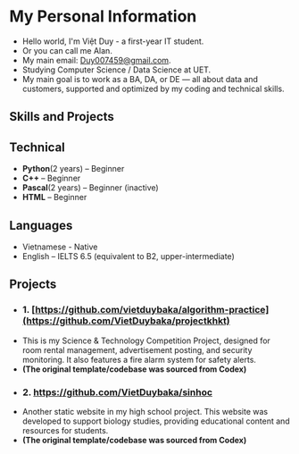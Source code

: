 
# My Personal Information
- Hello world, I'm Việt Duy - a first-year IT student.  
- Or you can call me Alan.  
- My main email: Duy007459@gmail.com.  
- Studying Computer Science / Data Science at UET.
- My main goal is to work as a BA, DA, or  DE — all about data and customers, supported and optimized by my coding and technical skills.
## Skills and Projects
## Technical 
- **Python**(2 years) – Beginner    
- **C++** – Beginner   
- **Pascal**(2 years) – Beginner (inactive)
- **HTML** – Beginner
## Languages 
- Vietnamese - Native
- English – IELTS 6.5 (equivalent to B2, upper-intermediate)
## Projects
- ### 1. [https://github.com/vietduybaka/algorithm-practice](https://github.com/VietDuybaka/projectkhkt)
- This is my Science & Technology Competition Project, designed for room rental management, advertisement posting, and security monitoring. It also features a fire alarm system for safety alerts.  
- **(The original template/codebase was sourced from Codex)**
- ### 2. https://github.com/VietDuybaka/sinhoc
- Another static website in my high school project. This website was developed to support biology studies, providing educational content and resources for students.  
- **(The original template/codebase was sourced from Codex)**








<!--
**VietDuybaka/VietDuybaka** is a ✨ _special_ ✨ repository because its `README.md` (this file) appears on your GitHub profile.

Here are some ideas to get you started:

- 🔭 I’m currently working on ...
- 🌱 I’m currently learning ...
- 👯 I’m looking to collaborate on ...
- 🤔 I’m looking for help with ...
- 💬 Ask me about ...
- 📫 How to reach me: ...
- 😄 Pronouns: ...
- ⚡ Fun fact: ...
-->
